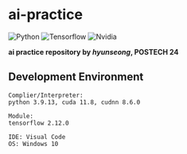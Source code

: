 # ai-practice

![Python](https://img.shields.io/badge/python-3776AB.svg?style=for-the-badge&logo=python&logoColor=white)
![Tensorflow](https://img.shields.io/badge/tensorflow-FF6F00.svg?style=for-the-badge&logo=tensorflow&logoColor=white)
![Nvidia](https://img.shields.io/badge/nvidia-76B900.svg?style=for-the-badge&logo=nvidia&logoColor=white)

**ai practice repository by *hyunseong*, POSTECH 24**

## Development Environment
```
Complier/Interpreter:
python 3.9.13, cuda 11.8, cudnn 8.6.0

Module:
tensorflow 2.12.0

IDE: Visual Code
OS: Windows 10
```
